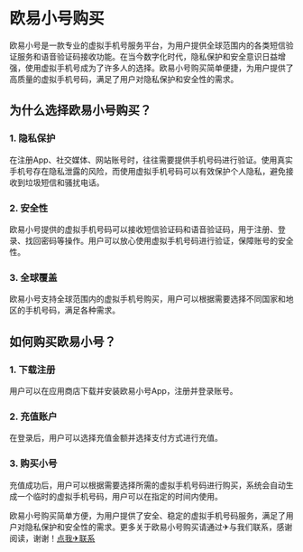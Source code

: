 # 欧易小号购买

欧易小号是一款专业的虚拟手机号服务平台，为用户提供全球范围内的各类短信验证服务和语音验证码接收功能。在当今数字化时代，隐私保护和安全意识日益增强，使用虚拟手机号成为了许多人的选择。欧易小号购买简单便捷，为用户提供了高质量的虚拟手机号码，满足了用户对隐私保护和安全性的需求。

## 为什么选择欧易小号购买？

### 1. 隐私保护

在注册App、社交媒体、网站账号时，往往需要提供手机号码进行验证。使用真实手机号存在隐私泄露的风险，而使用虚拟手机号码可以有效保护个人隐私，避免接收到垃圾短信和骚扰电话。

### 2. 安全性

欧易小号提供的虚拟手机号码可以接收短信验证码和语音验证码，用于注册、登录、找回密码等操作。用户可以放心使用虚拟手机号码进行验证，保障账号的安全性。

### 3. 全球覆盖

欧易小号支持全球范围内的虚拟手机号购买，用户可以根据需要选择不同国家和地区的手机号码，满足各种需求。

## 如何购买欧易小号？

### 1. 下载注册

用户可以在应用商店下载并安装欧易小号App，注册并登录账号。

### 2. 充值账户

在登录后，用户可以选择充值金额并选择支付方式进行充值。

### 3. 购买小号

充值成功后，用户可以根据需要选择所需的虚拟手机号码进行购买，系统会自动生成一个临时的虚拟手机号码，用户可以在指定的时间内使用。

欧易小号购买简单方便，为用户提供了安全、稳定的虚拟手机号码服务，满足了用户对隐私保护和安全性的需求。更多关于欧易小号购买请通过✈与我们联系，感谢阅读，谢谢！[点我✈联系](https://d.k02.cc)